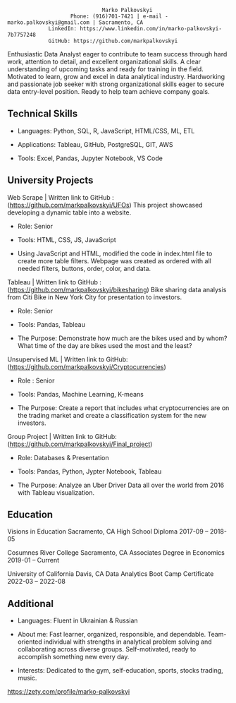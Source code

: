 
                                  Marko Palkovskyi
                        Phone: (916)701-7421 | e-mail - marko.palkovskyi@gmail.com | Sacramento, CA
                 LinkedIn: https://www.linkedin.com/in/marko-palkovskyi-7b7757248 
                 GitHub: https://github.com/markpalkovskyi

Enthusiastic Data Analyst eager to contribute to team success through hard work, attention to detail, and excellent organizational skills. A clear understanding of upcoming tasks and ready for training in the field. Motivated to learn, grow and excel in data analytical industry. Hardworking and passionate job seeker with strong organizational skills eager to secure data entry-level position. Ready to help team achieve company goals.

## Technical Skills
* Languages: Python, SQL, R, JavaScript, HTML/CSS, ML, ETL

* Applications: Tableau, GitHub, PostgreSQL, GIT, AWS

* Tools: Excel, Pandas, Jupyter Notebook, VS Code

## University Projects
Web Scrape | Written link to GitHub : (https://github.com/markpalkovskyi/UFOs)
This project showcased developing a dynamic table into a website.

*	Role: Senior

*	Tools: HTML, CSS, JS, JavaScript

*	Using JavaScript and HTML, modified the code in index.html file to create more table filters. Webpage was created as ordered with all needed filters, buttons, order, color, and data.

Tableau | Written link to GitHub : (https://github.com/markpalkovskyi/bikesharing)
Bike sharing data analysis from Citi Bike in New York City for presentation to investors.

* Role: Senior

* Tools: Pandas, Tableau

*	The Purpose: Demonstrate how much are the bikes used and by whom? What time of the day are bikes used the most and the least?

Unsupervised ML | Written link to GitHub: (https://github.com/markpalkovskyi/Cryptocurrencies)

*	Role : Senior

*	Tools: Pandas, Machine Learning, K-means

*	The Purpose: Create a report that includes what cryptocurrencies are on the trading market and create a classification system for the new investors.


Group Project | Written link to GitHub: (https://github.com/markpalkovskyi/Final_project)

* Role: Databases & Presentation 

*	Tools: Pandas, Python, Jypter Notebook, Tableau

*	The Purpose: Analyze an Uber Driver Data all over the world from 2016 with Tableau visualization. 


## Education

Visions in Education								                                                                                                   Sacramento, CA    High School Diploma								                                                                                                    2017-09 – 2018-05

Cosumnes River College 							                                                                                                   Sacramento, CA
Associates Degree in Economics						                                                                                             2019-01 – Current

University of California 								                                                                                               Davis, CA
Data Analytics Boot Camp Certificate 				                                                                                           2022-03 – 2022-08



## Additional

* Languages: Fluent in Ukrainian & Russian

* About me: Fast learner, organized, responsible, and dependable. Team-oriented individual with strengths in analytical problem solving and collaborating across diverse groups. Self-motivated, ready to accomplish something new every day. 

* Interests: Dedicated to the gym, self-education, sports, stocks trading, music.

https://zety.com/profile/marko-palkovskyi
